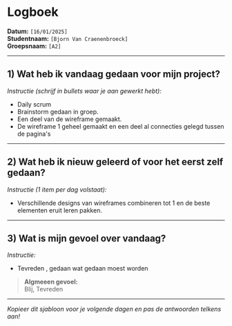 # Logboek

**Datum:** `[16/01/2025]`  
**Studentnaam:** `[Bjorn Van Craenenbroeck]`  
**Groepsnaam:** `[A2]`

---

## 1) Wat heb ik vandaag gedaan voor mijn project?

*Instructie (schrijf in bullets waar je aan gewerkt hebt):*  
- Daily scrum
- Brainstorm gedaan in groep.
- Een deel van de wireframe gemaakt.
- De wireframe 1 geheel gemaakt en een deel al connecties gelegd tussen de pagina's



---
## 2) Wat heb ik nieuw geleerd of voor het eerst zelf gedaan?

*Instructie (1 item per dag volstaat):*  
- Verschillende designs van wireframes combineren tot 1 en de beste elementen eruit leren pakken.

---

## 3) Wat is mijn gevoel over vandaag?

*Instructie:*  
- Tevreden , gedaan wat gedaan moest worden


> **Algmeeen gevoel:**  
 Blij, Tevreden

---

*Kopieer dit sjabloon voor je volgende dagen en pas de antwoorden telkens aan!*


